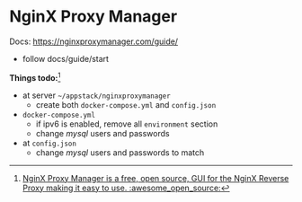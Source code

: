 # NginX Proxy Manager

[^1]: [NginX Proxy Manager is a free, open source, GUI for the NginX Reverse Proxy making it easy to use. :awesome_open_source:](https://www.youtube.com/watch?v=RBVcnxTiIL0)

Docs: https://nginxproxymanager.com/guide/

- follow docs/guide/start

**Things todo:**[^1]

- at server `~/appstack/nginxproxymanager`
  - create both `docker-compose.yml` and `config.json`
- `docker-compose.yml`
  - if ipv6 is enabled, remove all `environment` section
  - change _mysql_ users and passwords
- at `config.json`
  - change _mysql_ users and passwords to match


